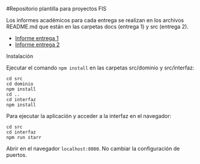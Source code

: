 #Repositorio plantilla para proyectos FIS

Los informes académicos para cada entrega se realizan en los archivos README.md que están en las carpetas docs (entrega 1) y src (entrega 2).
* [Informe entrega 1](docs\README.md)
* [Informe entrega 2](src\README.md)

Instalación

Ejecutar el comando `npm install` en las carpetas src/dominio y src/interfaz:
```
cd src 
cd dominio
npm install
cd ..
cd interfaz
npm install
```
Para ejecutar la aplicación y acceder a la interfaz en el navegador:
```
cd src
cd interfaz
npm run starr
```
Abrir en el navegador `localhost:8080`.
No cambiar la configuración de puertos.
